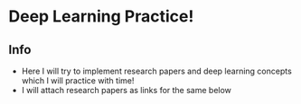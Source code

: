 # Deep Learning Practice!
## Info
- Here I will try to implement research papers and deep learning concepts which I will practice with time!
- I will attach research papers as links for the same below
